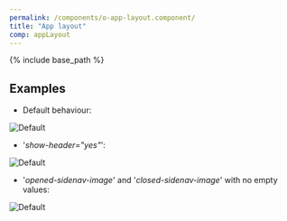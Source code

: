 ```yaml
---
permalink: /components/o-app-layout.component/
title: "App layout"
comp: appLayout
---
```


{% include base_path %}

## Examples

* Default behaviour:

<img src="{{ base_path }}/images/layouts/app-layout/app_layout_default.png" alt="Default">

* '*show-header="yes"*':

<img src="{{ base_path }}/images/layouts/app-layout/app_layout_header.png" alt="Default">

* '*opened-sidenav-image*' and '*closed-sidenav-image*' with no empty values:

<img src="{{ base_path }}/images/layouts/app-layout/app_layout_images.png" alt="Default">
